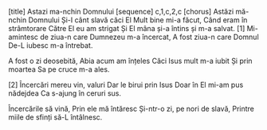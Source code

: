[title] Astazi ma-nchin Domnului
[sequence] c,1,c,2,c
[chorus]
Astăzi mă-nchin Domnului
Și-I cânt slavă căci El
Mult bine mi-a făcut,
Când eram în strâmtorare
Către El eu am strigat
Și El mâna și-a întins și m-a salvat.
[1]
Mi-amintesc de ziua-n care
Dumnezeu m-a încercat,
A fost ziua-n care Domnul
De-L iubesc m-a întrebat.

A fost o zi deosebită,
Abia acum am înțeles
Căci Isus mult m-a iubit
Și prin moartea Sa pe cruce m-a ales.

[2]
Încercări mereu vin, valuri
Dar le birui prin Isus
Doar în El mi-am pus nădejdea
Ca s-ajung în ceruri sus.

Încercările să vină,
Prin ele mă întăresc
Și-ntr-o zi, pe nori de slavă,
Printre miile de sfinți să-L întâlnesc.

